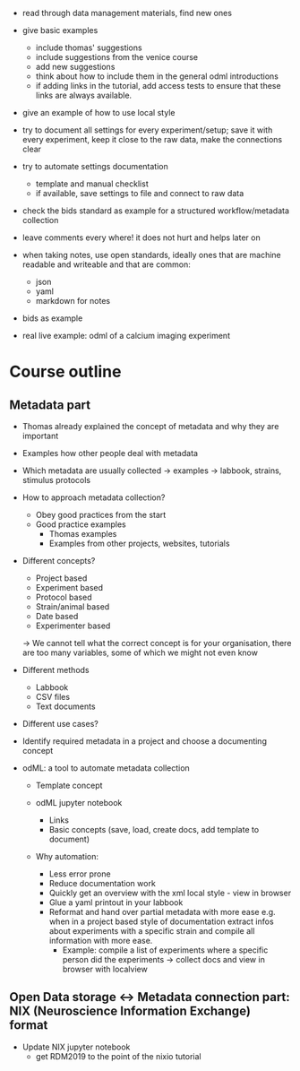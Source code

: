 - read through data management materials, find new ones
- give basic examples
  - include thomas' suggestions
  - include suggestions from the venice course
  - add new suggestions
  - think about how to include them in the general odml introductions
  - if adding links in the tutorial, add access tests to ensure that these links are always available.
- give an example of how to use local style

- try to document all settings for every experiment/setup; save it with every experiment, keep it close to the raw data, make the connections clear
- try to automate settings documentation
  - template and manual checklist
  - if available, save settings to file and connect to raw data

- check the bids standard as example for a structured workflow/metadata collection

- leave comments every where! it does not hurt and helps later on

- when taking notes, use open standards, ideally ones that are machine readable and writeable and that are common:
  - json
  - yaml
  - markdown for notes

- bids as example

- real live example: odml of a calcium imaging experiment


# Course outline

## Metadata part
- Thomas already explained the concept of metadata and why they are important

- Examples how other people deal with metadata

- Which metadata are usually collected -> examples -> labbook, strains, stimulus protocols

- How to approach metadata collection?
  - Obey good practices from the start
  - Good practice examples
    - Thomas examples
    - Examples from other projects, websites, tutorials

- Different concepts?
  - Project based
  - Experiment based
  - Protocol based
  - Strain/animal based
  - Date based
  - Experimenter based

  -> We cannot tell what the correct concept is for your organisation, there are too many variables, some of which we might not even know

- Different methods
  - Labbook
  - CSV files
  - Text documents

- Different use cases?

- Identify required metadata in a project and choose a documenting concept

- odML: a tool to automate metadata collection
  - Template concept

  - odML jupyter notebook
    - Links
    - Basic concepts (save, load, create docs, add template to document)

  - Why automation:
    - Less error prone
    - Reduce documentation work
    - Quickly get an overview with the xml local style - view in browser
    - Glue a yaml printout in your labbook  
    - Reformat and hand over partial metadata with more ease e.g. when in a project based style of documentation extract infos about experiments with a specific strain and compile all information with more ease.
      - Example: compile a list of experiments where a specific person did the experiments -> collect docs and view in browser with localview

## Open Data storage <-> Metadata connection part: NIX (Neuroscience Information Exchange) format

- Update NIX jupyter notebook
  - get RDM2019 to the point of the nixio tutorial
